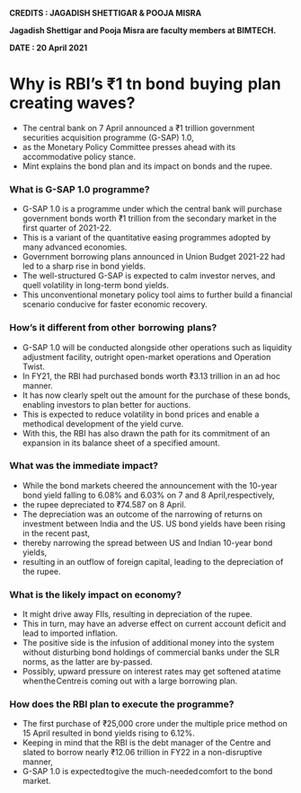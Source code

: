 **CREDITS : JAGADISH SHETTIGAR & POOJA MISRA**

**Jagadish Shettigar and Pooja Misra are faculty members at BIMTECH.**

**DATE : 20 April 2021**

# Why is RBI’s ₹1 tn bond  buying  plan creating waves?
- The central bank on 7 April announced a ₹1 trillion government securities acquisition programme (G-SAP) 1.0,
- as the Monetary Policy Committee presses ahead with its accommodative policy stance.
- Mint explains the bond plan and its impact on bonds and the rupee.

### What is G-SAP 1.0 programme?
- G-SAP 1.0 is a programme under which the central bank will purchase government bonds worth ₹1 trillion from the secondary market in the first quarter of 2021-22.
- This is a variant of the quantitative easing programmes adopted by many advanced economies.
- Government borrowing plans announced in Union Budget 2021-22 had led to a sharp rise in bond yields.
- The well-structured G-SAP is expected to calm investor nerves, and quell volatility in long-term bond yields.
- This unconventional monetary policy tool aims to further build a financial scenario conducive for faster economic recovery.

### How’s it different from other  borrowing  plans?
- G-SAP 1.0 will be conducted alongside other operations such as liquidity adjustment facility, outright open-market operations and Operation Twist.
- In FY21, the RBI had purchased bonds worth ₹3.13 trillion in an ad hoc manner.
- It has now clearly spelt out the amount for the purchase of these bonds, enabling investors to plan better for auctions.
- This is expected to reduce volatility in bond prices and enable a methodical development of the yield curve.
- With this, the RBI has also drawn the path for its commitment of an expansion in its balance sheet of a specified amount.

### What was the immediate impact?
- While the bond markets cheered the announcement with the 10-year bond yield falling to 6.08% and 6.03% on 7 and 8 April,respectively,
- the rupee depreciated to ₹74.587 on 8 April.
- The depreciation was an outcome of the narrowing of returns on investment between India and the US. US bond yields have been rising in the recent past,
- thereby narrowing the spread between US and Indian 10-year bond yields,
- resulting in an outflow of foreign capital, leading to the depreciation of the rupee.

### What is the likely impact on economy?
- It might drive away FIIs, resulting in depreciation of the rupee.
- This in turn, may have an adverse effect on current account deficit and lead to imported inflation.
- The positive side is the infusion of additional money into the system without disturbing bond holdings of commercial banks under the SLR norms, as the latter are by-passed.
- Possibly, upward pressure on interest rates may get softened at a time when the Centre is coming out with a large borrowing plan.


### How does the RBI plan to execute the programme?
- The first purchase of ₹25,000 crore under the multiple price method on 15 April resulted in bond yields rising to 6.12%.
- Keeping in mind that the RBI is the debt manager of the Centre and slated to borrow nearly ₹12.06 trillion in FY22 in a non-disruptive manner,
- G-SAP 1.0 is expected to give the much-needed comfort to the bond market.
